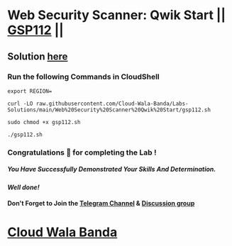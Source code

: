 # Web Security Scanner: Qwik Start || [GSP112](https://www.cloudskillsboost.google/focuses/1715?parent=catalog) ||

## Solution [here](https://youtu.be/zRKCTO8U7fo)

### Run the following Commands in CloudShell

```
export REGION=
```
```
curl -LO raw.githubusercontent.com/Cloud-Wala-Banda/Labs-Solutions/main/Web%20Security%20Scanner%20Qwik%20Start/gsp112.sh

sudo chmod +x gsp112.sh

./gsp112.sh
```

### Congratulations 🎉 for completing the Lab !

##### *You Have Successfully Demonstrated Your Skills And Determination.*

#### *Well done!*

#### Don't Forget to Join the [Telegram Channel](https://t.me/cloudwalabanda) & [Discussion group](https://t.me/cloudwalabandachats)

# [Cloud Wala Banda](https://www.youtube.com/@cloudwalabanda)
